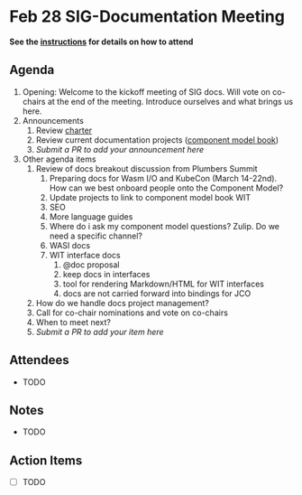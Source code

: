# Feb 28 SIG-Documentation Meeting

**See the [instructions](../README.md) for details on how to attend**

## Agenda

1. Opening: Welcome to the kickoff meeting of SIG docs. Will vote on co-chairs at the end of the meeting. Introduce ourselves and what brings us here.
2. Announcements
    1. Review [charter](https://github.com/bytecodealliance/governance/blob/main/SIGs/SIG-documentation/proposal.md)
    2. Review current documentation projects ([component model book](https://github.com/bytecodealliance/component-docs))
    3. _Submit a PR to add your announcement here_
3. Other agenda items
    1. Review of docs breakout discussion from Plumbers Summit
       1. Preparing docs for Wasm I/O and KubeCon (March 14-22nd). How can we best onboard people onto the Component Model?
       2. Update projects to link to component model book WIT
       3. SEO
       4. More language guides
       5. Where do i ask my component model questions? Zulip. Do we need a specific channel?
       6. WASI docs
       7. WIT interface docs
          1. @doc proposal
          2. keep docs in interfaces
          3. tool for rendering Markdown/HTML for WIT interfaces
          4. docs are not carried forward into bindings for JCO
    2. How do we handle docs project management?
    3. Call for co-chair nominations and vote on co-chairs
    4. When to meet next?
    5. _Submit a PR to add your item here_

## Attendees

* TODO

## Notes

* TODO

## Action Items

* [ ] TODO
